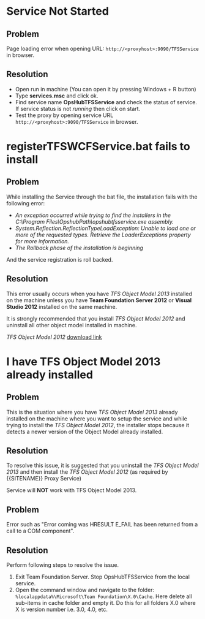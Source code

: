 # Service Not Started

## Problem

Page loading error when opening URL: `http://<proxyhost>:9090/TFSService` in browser.

## Resolution

* Open run in machine (You can open it by pressing Windows + R button)
* Type **services.msc** and click ok.
* Find service name **OpsHubTFSService** and check the status of service. If service status is not *running* then click on start.
* Test the proxy by opening service URL `http://<proxyhost>:9090/TFSService` in browser.

# registerTFSWCFService.bat fails to install

## Problem

While installing the Service through the bat file, the installation fails with the following error:

* _An exception occurred while trying to find the installers in the C:\Program Files\OpshubPath\opshubtfsservice.exe assembly._
* _System.Reflection.ReflectionTypeLoadException: Unable to load one or more of the requested types. Retrieve the LoaderExceptions property for more information._
* _The Rollback phase of the installation is beginning_

And the service registration is roll backed.

## Resolution

This error usually occurs when you have *TFS Object Model 2013* installed on the machine unless you have **Team Foundation Server 2012** or **Visual Studio 2012** installed on the same machine.

It is strongly recommended that you install *TFS Object Model 2012* and uninstall all other object model installed in machine.

*TFS Object Model 2012* [download link](https://marketplace.visualstudio.com/items?itemName=ErinDormierMSFT.TeamFoundationServer2012Update4ObjectModelInstalle)

# I have TFS Object Model 2013 already installed

## Problem

This is the situation where you have *TFS Object Model 2013* already installed on the machine where you want to setup the service and while trying to install the *TFS Object Model 2012*, the installer stops because it detects a newer version of the Object Model already installed.

## Resolution

To resolve this issue, it is suggested that you uninstall the *TFS Object Model 2013* and then install the *TFS Object Model 2012* (as required by {{SITENAME}} Proxy Service)

Service will **NOT** work with TFS Object Model 2013.

## Problem

Error such as "Error coming was HRESULT E_FAIL has been returned from a call to a COM component".

## Resolution

Perform following steps to resolve the issue.

1. Exit Team Foundation Server. Stop OpsHubTFSService from the local service.
2. Open the command window and navigate to the folder: `%localappdata%\Microsoft\Team Foundation\X.0\Cache`. Here delete all sub-items in cache folder and empty it. Do this for all folders X.0 where X is version number i.e. 3.0, 4.0, etc.
